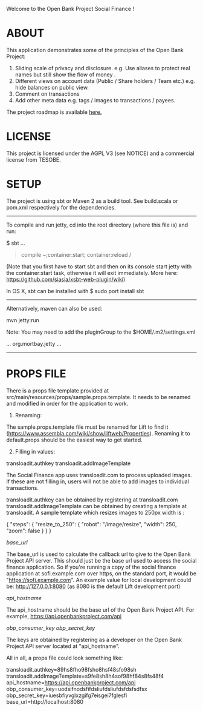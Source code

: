 Welcome to the Open Bank Project Social Finance !

# ABOUT

This application demonstrates some of the principles of the Open Bank Project:

1) Sliding scale of privacy and disclosure. e.g. Use aliases to protect real names but still show the flow of money .
2) Different views on account data (Public / Share holders / Team etc.) e.g. hide balances on public view.
3) Comment on transactions
4) Add other meta data e.g. tags / images to transactions / payees.

The project roadmap is available [here.](https://trello.com/b/aBELCLYA/open-bank-project-sofi) 

# LICENSE

This project is licensed under the AGPL V3 (see NOTICE) and a commercial license from TESOBE.

# SETUP

The project is using sbt or Maven 2 as a build tool.
See build.scala or pom.xml respectively for the dependencies.

----

To compile and run jetty, cd into the root directory (where this file is) and run:

$ sbt
...
> compile
> ~;container:start; container:reload /

(Note that you first have to start sbt and then on its console start jetty with the container:start task, otherwise it will exit immediately. More here: https://github.com/siasia/xsbt-web-plugin/wiki)

In OS X, sbt can be installed with $ sudo port install sbt

----


Alternatively, maven can also be used:

mvn jetty:run


Note: You may need to add the pluginGroup to the $HOME/.m2/settings.xml

<settings xmlns="http://maven.apache.org/SETTINGS/1.0.0"
  xmlns:xsi="http://www.w3.org/2001/XMLSchema-instance"
  xsi:schemaLocation="http://maven.apache.org/SETTINGS/1.0.0
                      http://maven.apache.org/xsd/settings-1.0.0.xsd">
  ...
  <pluginGroups>
    <pluginGroup>org.mortbay.jetty</pluginGroup>
  </pluginGroups>
  ...
</settings>

---

# PROPS FILE

There is a props file template provided at src/main/resources/props/sample.props.template. It needs to be renamed and modified in order for
the application to work.

1. Renaming:

The sample.props.template file must be renamed for Lift to find it (https://www.assembla.com/wiki/show/liftweb/Properties). Renaming it to default.props
should be the easiest way to get started.

2. Filling in values:

transloadit.authkey
transloadit.addImageTemplate

The Social Finance app uses transloadit.com to process uploaded images. If these are not filling in, users will not be able to add images to
individual transactions.

transloadit.authkey can be obtained by registering at transloadit.com
transloadit.addImageTemplate can be obtained by creating a template at transloadit. A sample template which resizes images to 250px width is :

{
  "steps": {
    "resize_to_250": {
      "robot": "/image/resize",
      "width": 250,
      "zoom": false
    }
  }
}

*base_url*

The base_url is used to calculate the callback url to give to the Open Bank Project API server. This should just be the
base url used to access the social finance application. So if you're running a copy of the social finance application at
sofi.example.com over https, on the standard port, it would be "https://sofi.example.com".
An example value for local development could be: http://127.0.0.1:8080 (as 8080 is the default Lift development port)

*api_hostname*

The api_hostname should be the base url of the Open Bank Project API. For example, https://api.openbankproject.com/api

*obp_consumer_key*
*obp_secret_key*

The keys are obtained by registering as a developer on the Open Bank Project API server located at "api_hostname".


All in all, a props file could look something like:

transloadit.authkey=89hs8fho98fsho8hsf48sfo98sh
transloadit.addImageTemplate=s9fe8sh8h4sof98hf84s8fs48f4
api_hostname=https://api.openbankproject.com/api
obp_consumer_key=uodsifnodsfifdsliufdsliufdsfdsfsdfsx
obp_secret_key=iuesbfiyvglxzgifg7eisgei7fglesfi
base_url=http://localhost:8080
